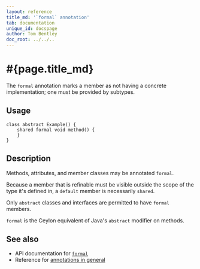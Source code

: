 ```yaml
---
layout: reference
title_md: '`formal` annotation'
tab: documentation
unique_id: docspage
author: Tom Bentley
doc_root: ../../..
---
```


# #{page.title_md}

The `formal` annotation marks a member as not having a concrete implementation;
one must be provided by subtypes.

## Usage

<!-- try: -->

    class abstract Example() {
        shared formal void method() {
        }
    }

## Description

Methods, attributes, and member classes may be annotated `formal`.

Because a member that is refinable must be visible outside the 
scope of the type it's defined in, a `default` member is necessarily
`shared`.

Only `abstract` classes and interfaces are permitted to have `formal` members.

`formal` is the Ceylon equivalent of Java's `abstract` modifier on methods.

## See also

* API documentation for [`formal`](#{site.urls.apidoc_current}/index.html#formal)
* Reference for [annotations in general](../../structure/annotation/)

